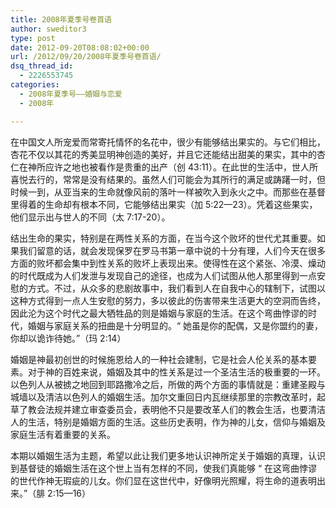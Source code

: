 ```yaml
---
title: 2008年夏季号卷首语
author: sweditor3
type: post
date: 2012-09-20T08:08:02+00:00
url: /2012/09/20/2008年夏季号卷首语/
dsq_thread_id:
  - 2226553745
categories:
  - 2008年夏季号——婚姻与恋爱
  - 2008年

---
```

在中国文人所宠爱而常寄托情怀的名花中，很少有能够结出果实的。与它们相比，杏花不仅以其花的秀美显明神创造的美好，并且它还能结出甜美的果实，其中的杏仁在神所应许之地也被看作是贵重的出产（创 43:11）。在此世的生活中，世人所喜悦去行的，常常是没有结果的。虽然人们可能会为其所行的满足或踌躇一时，但时候一到，从亚当来的生命就像风前的落叶一样被吹入到永火之中。而那些在基督里得着的生命却有根本不同，它能够结出果实（加 5:22—23）。凭着这些果实，他们显示出与世人的不同（太 7:17-20）。

结出生命的果实，特别是在两性关系的方面，在当今这个败坏的世代尤其重要。如果我们留意的话，就会发现保罗在罗马书第一章中说的十分有理，人们今天在很多方面的败坏都会集中到性关系的败坏上表现出来。使得性在这个紧张、冷漠、燥动的时代既成为人们发泄与发现自己的途径，也成为人们试图从他人那里得到一点安慰的方式。不过，从众多的悲剧故事中，我们看到人在自我中心的辖制下，试图以这种方式得到一点人生安慰的努力，多以彼此的伤害带来生活更大的空洞而告终，因此沦为这个时代之最大牺牲品的则是婚姻与家庭的生活。在这个弯曲悖谬的时代，婚姻与家庭关系的扭曲是十分明显的。“ 她虽是你的配偶，又是你盟约的妻，你却以诡诈待她。”（玛 2:14）

婚姻是神最初创世的时候施恩给人的一种社会建制，它是社会人伦关系的基本要素。对于神的百姓来说，婚姻及其中的性关系是过一个圣洁生活的极重要的一环。以色列人从被掳之地回到耶路撒冷之后，所做的两个方面的事情就是：重建圣殿与城墙以及清洁以色列人的婚姻生活。加尔文重回日内瓦继续那里的宗教改革时，起草了教会法规并建立审查委员会，表明他不只是要改革人们的教会生活，也要清洁人的生活，特别是婚姻方面的生活。这些历史表明，作为神的儿女，信仰与婚姻及家庭生活有着重要的关系。

本期以婚姻生活为主题，希望以此让我们更多地认识神所定关于婚姻的真理，认识到基督徒的婚姻生活在这个世上当有怎样的不同，使我们真能够 “ 在这弯曲悖谬的世代作神无瑕疵的儿女。你们显在这世代中，好像明光照耀，将生命的道表明出来。”（腓 2:15—16）